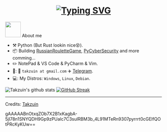 <h1 align = "center">
<a href="https://git.io/typing-svg"><img src="https://readme-typing-svg.demolab.com?font=Fira+Code&size=75&duration=1400&pause=500&color=FF72FF&background=000000EE&center=true&multiline=true&width=1920&height=384&lines=Hello+there+!;+I'm+Takzuin+;Welcome+to+my+GitHub+profile" alt="Typing SVG" /></a>
</h1>

 <picture><img src = "https://github.com/7oSkaaa/7oSkaaa/blob/main/Images/about_me.gif?raw=true" width = 50px></picture> About me
- :hammer_and_pick: Python (But Rust lookin nice😵).
- :package: Building [RussianRouletteGame](https://github.com/Takzuin/RussianRouletteGame), [PyCyberSecurity](https://github.com/Takzuin/PyCyberSecurity) and more comming...
- :pencil2: NotePad & VS Code & PyCharm &  Vim.
- 🤙: :email: `takzuin at gmail.com` :airplane: [Telegram](https://t.me/Takzuin).
- 💻: My Distros: `Windows`, `Linux`, `Debian`.

![Takzuin's github stats](https://github-readme-stats.vercel.app/api?username=Takzuin&theme=neon&show_icons=true)
[![GitHub Streak](https://github-readme-streak-stats.herokuapp.com?user=takzuin&theme=neon)](https://git.io/streak-stats)

-----
Credits: [Takzuin](https://github.com/Takzuin)

gAAAAABnOtxqZOb7X2B1xKagbA-5jI78n1SNYQDH9Gp9zPUalc7C3sulRBM3b_4L91MTeRn9307pyrrrt0cGElfQOtPRcKyKUw==

